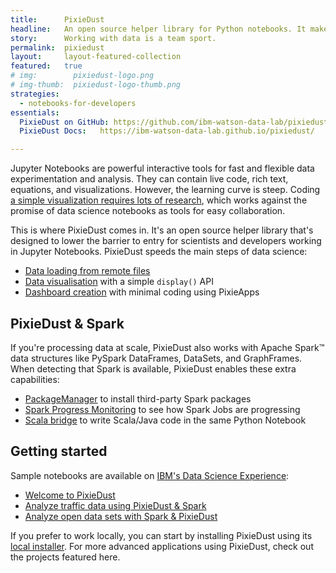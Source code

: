 ```yaml
---
title:      PixieDust
headline:   An open source helper library for Python notebooks. It makes working with data simpler.
story:      Working with data is a team sport.
permalink:  pixiedust
layout:     layout-featured-collection
featured:   true
# img:        pixiedust-logo.png
# img-thumb:  pixiedust-logo-thumb.png
strategies: 
  - notebooks-for-developers
essentials:
  PixieDust on GitHub: https://github.com/ibm-watson-data-lab/pixiedust
  PixieDust Docs:   https://ibm-watson-data-lab.github.io/pixiedust/

---
```


Jupyter Notebooks are powerful interactive tools for fast and flexible data experimentation and analysis. They can contain live code, rich text, equations, and visualizations. However, the learning curve is steep. Coding [a simple visualization requires lots of research](https://medium.com/ibm-watson-data-lab/i-am-not-a-data-scientist-efe7ca6ceba2), which works against the promise of data science notebooks as tools for easy collaboration.

This is where PixieDust comes in. It's an open source helper library that's designed to lower the barrier to entry for scientists and developers working in Jupyter Notebooks. PixieDust speeds the main steps of data science:

- [Data loading from remote files](https://ibm-watson-data-lab.github.io/pixiedust/loaddata.html)
- [Data visualisation](https://ibm-watson-data-lab.github.io/pixiedust/displayapi.html) with a simple `display()` API
- [Dashboard creation](https://ibm-watson-data-lab.github.io/pixiedust/pixieapps.html) with minimal coding using PixieApps

## PixieDust &amp; Spark

If you're processing data at scale, PixieDust also works with Apache Spark&trade; data structures like PySpark DataFrames, DataSets, and GraphFrames. When detecting that Spark is available, PixieDust enables these extra capabilities:

- [PackageManager](https://ibm-watson-data-lab.github.io/pixiedust/packagemanager.html) to install third-party Spark packages
- [Spark Progress Monitoring](https://ibm-watson-data-lab.github.io/pixiedust/sparkmonitor.html) to see how Spark Jobs are progressing
- [Scala bridge](https://ibm-watson-data-lab.github.io/pixiedust/scalabridge.html) to write Scala/Java code in the same Python Notebook

## Getting started  

Sample notebooks are available on [IBM's Data Science Experience](https://datascience.ibm.com/):

- [Welcome to PixieDust](https://apsportal.ibm.com/exchange/public/entry/view/5b000ed5abda694232eb5be84c3dd7c1)
- [Analyze traffic data using PixieDust & Spark](https://apsportal.ibm.com/exchange/public/entry/view/79a80738cf6815e6807dba5c2c614a04)
- [Analyze open data sets with Spark & PixieDust](https://apsportal.ibm.com/exchange/public/entry/view/d32974a6cab2d0b11cd660233868fc33)

If you prefer to work locally, you can start by installing PixieDust using its [local installer](https://ibm-watson-data-lab.github.io/pixiedust/install.html#). For more advanced applications using PixieDust, check out the projects featured here.
